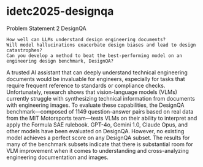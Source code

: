# idetc2025-designqa

Problem Statement 2
DesignQA

    How well can LLMs understand design engineering documents?
    Will model hallucinations exacerbate design biases and lead to design catastrophes?
    Can you develop a method to beat the best-performing model on an engineering design benchmark, DesignQA?

A trusted AI assistant that can deeply understand technical engineering documents would be invaluable for engineers, especially for tasks that require frequent reference to standards or compliance checks. Unfortunately, research shows that vision-language models (VLMs) currently struggle with synthesizing technical information from documents with engineering images. To evaluate these capabilities, the DesignQA benchmark—composed of 1149 question-answer pairs based on real data from the MIT Motorsports team—tests VLMs on their ability to interpret and apply the Formula SAE rulebook. GPT-4o, Gemini 1.0, Claude Opus, and other models have been evaluated on DesignQA. However, no existing model achieves a perfect score on any DesignQA subset. The results for many of the benchmark subsets indicate that there is substantial room for VLM improvement when it comes to understanding and cross-analyzing engineering documentation and images.

